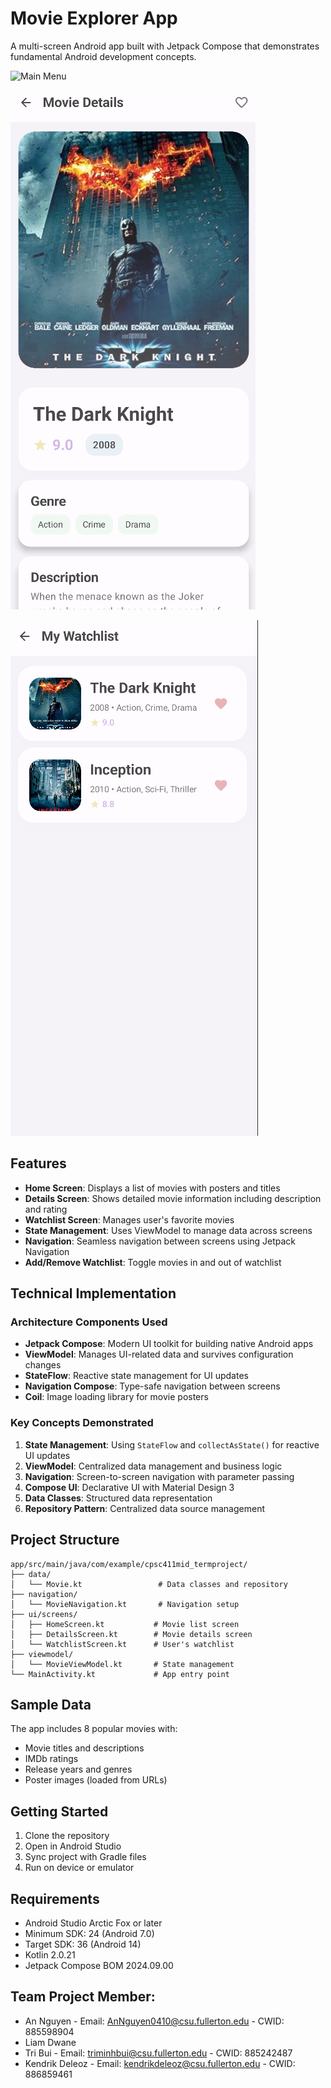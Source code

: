 # Movie Explorer App

A multi-screen Android app built with Jetpack Compose that demonstrates fundamental Android development concepts.

![Main Menu](./images/mainmenu.png)

![Movie Describe](./images/moviedescribe.png)

![Watchlist](./images/watchlist.png)

## Features

- **Home Screen**: Displays a list of movies with posters and titles
- **Details Screen**: Shows detailed movie information including description and rating
- **Watchlist Screen**: Manages user's favorite movies
- **State Management**: Uses ViewModel to manage data across screens
- **Navigation**: Seamless navigation between screens using Jetpack Navigation
- **Add/Remove Watchlist**: Toggle movies in and out of watchlist

## Technical Implementation

### Architecture Components Used
- **Jetpack Compose**: Modern UI toolkit for building native Android apps
- **ViewModel**: Manages UI-related data and survives configuration changes
- **StateFlow**: Reactive state management for UI updates
- **Navigation Compose**: Type-safe navigation between screens
- **Coil**: Image loading library for movie posters

### Key Concepts Demonstrated
1. **State Management**: Using `StateFlow` and `collectAsState()` for reactive UI updates
2. **ViewModel**: Centralized data management and business logic
3. **Navigation**: Screen-to-screen navigation with parameter passing
4. **Compose UI**: Declarative UI with Material Design 3
5. **Data Classes**: Structured data representation
6. **Repository Pattern**: Centralized data source management

## Project Structure

```
app/src/main/java/com/example/cpsc411mid_termproject/
├── data/
│   └── Movie.kt                 # Data classes and repository
├── navigation/
│   └── MovieNavigation.kt       # Navigation setup
├── ui/screens/
│   ├── HomeScreen.kt           # Movie list screen
│   ├── DetailsScreen.kt        # Movie details screen
│   └── WatchlistScreen.kt      # User's watchlist
├── viewmodel/
│   └── MovieViewModel.kt       # State management
└── MainActivity.kt             # App entry point
```

## Sample Data

The app includes 8 popular movies with:
- Movie titles and descriptions
- IMDb ratings
- Release years and genres
- Poster images (loaded from URLs)

## Getting Started

1. Clone the repository
2. Open in Android Studio
3. Sync project with Gradle files
4. Run on device or emulator

## Requirements

- Android Studio Arctic Fox or later
- Minimum SDK: 24 (Android 7.0)
- Target SDK: 36 (Android 14)
- Kotlin 2.0.21
- Jetpack Compose BOM 2024.09.00

## Team Project Member:
- An Nguyen - Email: AnNguyen0410@csu.fullerton.edu - CWID: 885598904
- Liam Dwane
- Tri Bui - Email: triminhbui@csu.fullerton.edu - CWID: 885242487
- Kendrik Deleoz - Email: kendrikdeleoz@csu.fullerton.edu - CWID: 886859461
